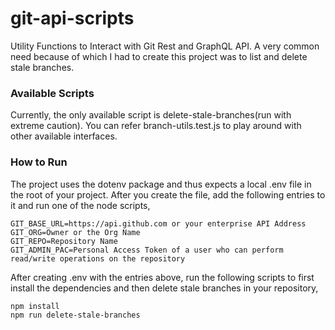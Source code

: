 # git-api-scripts

Utility Functions to Interact with Git Rest and GraphQL API. A very common need because of which I had to create this project was to list and delete stale branches.

### Available Scripts

Currently, the only available script is delete-stale-branches(run with extreme caution). You can refer branch-utils.test.js to play around with other available interfaces.

### How to Run

The project uses the dotenv package and thus expects a local .env file in the root of your project. After you create the file, add the following entries to it and run one of the node scripts,

```
GIT_BASE_URL=https://api.github.com or your enterprise API Address
GIT_ORG=Owner or the Org Name
GIT_REPO=Repository Name
GIT_ADMIN_PAC=Personal Access Token of a user who can perform read/write operations on the repository
```

After creating .env with the entries above, run the following scripts to first install the dependencies and then delete stale branches in your repository,

```
npm install
npm run delete-stale-branches
```
